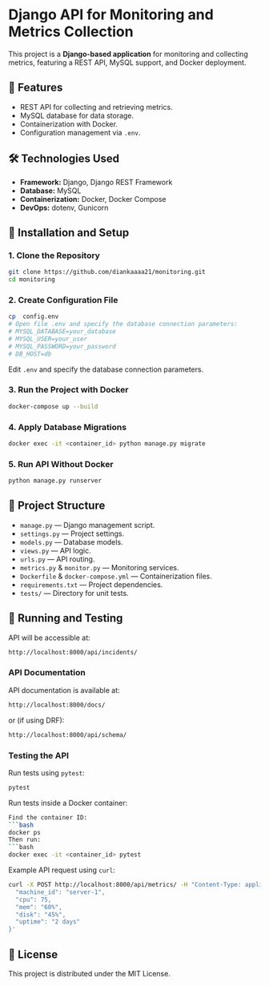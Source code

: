 # Django API for Monitoring and Metrics Collection

This project is a **Django-based application** for monitoring and collecting metrics, featuring a REST API, MySQL support, and Docker deployment.

## 📌 Features
- REST API for collecting and retrieving metrics.
- MySQL database for data storage.
- Containerization with Docker.
- Configuration management via `.env`.

## 🛠️ Technologies Used
- **Framework:** Django, Django REST Framework
- **Database:** MySQL
- **Containerization:** Docker, Docker Compose
- **DevOps:** dotenv, Gunicorn

## 📂 Installation and Setup

### 1. **Clone the Repository**
```sh
git clone https://github.com/diankaaaa21/monitoring.git
cd monitoring
```

### 2. **Create Configuration File**
```sh
cp  config.env
# Open file .env and specify the database connection parameters:
# MYSQL_DATABASE=your_database
# MYSQL_USER=your_user
# MYSQL_PASSWORD=your_password
# DB_HOST=db
```
Edit `.env` and specify the database connection parameters.

### 3. **Run the Project with Docker**
```sh
docker-compose up --build
```

### 4. **Apply Database Migrations**
```sh
docker exec -it <container_id> python manage.py migrate
```

### 5. **Run API Without Docker**
```sh
python manage.py runserver
```

## 📖 Project Structure
- `manage.py` — Django management script.
- `settings.py` — Project settings.
- `models.py` — Database models.
- `views.py` — API logic.
- `urls.py` — API routing.
- `metrics.py` & `monitor.py` — Monitoring services.
- `Dockerfile` & `docker-compose.yml` — Containerization files.
- `requirements.txt` — Project dependencies.
- `tests/` — Directory for unit tests.

## 🚀 Running and Testing
API will be accessible at:
```sh
http://localhost:8000/api/incidents/
```

### **API Documentation**
API documentation is available at:
```sh
http://localhost:8000/docs/
```
or (if using DRF):
```sh
http://localhost:8000/api/schema/
```

### **Testing the API**
Run tests using `pytest`:
```sh
pytest
```

Run tests inside a Docker container:
```sh
Find the container ID:
```bash
docker ps
Then run:
```bash
docker exec -it <container_id> pytest
```

Example API request using `curl`:
```sh
curl -X POST http://localhost:8000/api/metrics/ -H "Content-Type: application/json" -d '{
  "machine_id": "server-1",
  "cpu": 75,
  "mem": "60%",
  "disk": "45%",
  "uptime": "2 days"
}'
```

## 📜 License
This project is distributed under the MIT License.
